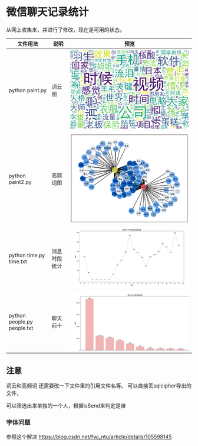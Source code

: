 # 微信聊天记录统计 
从网上收集来，并进行了修改，现在是可用的状态。

|  文件用法   | 说明  | 预览 |
|  ----  | ----  | ---- |
| python paint.py  | 词云图 |![词云](./word_cloud_H.png)|
| python paint2.py  | 高频词图 |![词云](./word_network_D.png)|
|python time.py time.txt| 消息时段统计|![时段统计](./time.png)|
| python people.py people.txt| 聊天前十|![聊天排名](./people.png)|

 
## 注意
词云和高频词 还需要改一下文件里的引用文件名等。
可以直接丢sqlcipher导出的文件，

可以筛选出来单独的一个人，根据isSend来判定是谁
### 字体问题
参照这个解决
https://blog.csdn.net/fwj_ntu/article/details/105598145